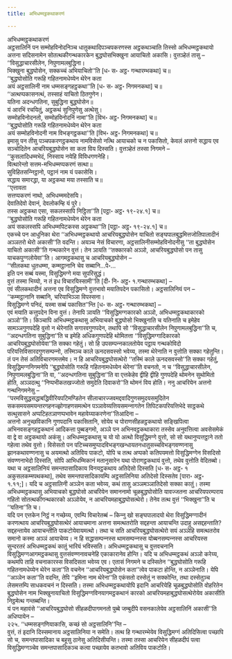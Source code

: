 ```yaml
---
title: अभिधम्मट्ठकथाकरणं

---
```

अभिधम्मट्ठकथाकरणं  
अट्ठसालिनिं पन सम्मोहविनोदनिञ्‍च धातुकथादिपञ्‍चपकरणस्स अट्ठकथञ्‍चाति तिस्सो अभिधम्मट्ठकथायो अत्तना सदिसनामेन सोतत्थकीगन्थकारकेन बुद्धघोसभिक्खुना आयाचितो अकासि। वुत्तञ्हेतं तासु –  
‘‘विसुद्धाचारसीलेन, निपुणामलबुद्धिना।  
भिक्खुना बुद्धघोसेन, सक्‍कच्‍चं अभियाचितो’’ति [ध॰ स॰ अट्ठ॰ गन्थारम्भकथा] च॥  
‘‘बुद्धघोसोति गरूहि गहितनामधेय्येन थेरेन कता  
अयं अट्ठसालिनी नाम धम्मसङ्गहट्ठकथा’’ति [ध॰ स॰ अट्ठ॰ निगमनकथा] च॥  
‘‘अत्थप्पकासनत्थं, तस्साहं याचितो ठितगुणेन।  
यतिना अदन्धगतिना, सुबुद्धिना बुद्धघोसेन॥  
यं आरभिं रचयितुं, अट्ठकथं सुनिपुणेसु अत्थेसु।  
सम्मोहविनोदनतो, सम्मोहविनोदनिं नामा’’ति [विभ॰ अट्ठ॰ निगमनकथा] च॥  
‘‘बुद्धघोसोति गरूहि गहितनामधेय्येन थेरेन कता  
अयं सम्मोहविनोदनी नाम विभङ्गट्ठकथा’’ति [विभ॰ अट्ठ॰ निगमनकथा] च॥  
इमासु पन तीसु पञ्‍चपकरणट्ठकथाय नामविसेसो नत्थि आयाचको च न पकासितो, केवलं अत्तनो सद्धाय एव सञ्‍चोदितेन आचरियबुद्धघोसेन सा कता विय दिस्सति। वुत्तञ्हेतं तस्सा निगमने –  
‘‘कुसलादिधम्मभेदं, निस्साय नयेहि विविधगणनेहि।  
वित्थारेन्तो सत्तम-मभिधम्मप्पकरणं सत्था॥  
सुविहितसन्‍निट्ठानो, पट्ठानं नाम यं पकासेसि।  
सद्धाय समारद्धा, या अट्ठकथा मया तस्साति च॥  
‘‘एत्तावता  
सत्तप्पकरणं नाथो, अभिधम्ममदेसयि।  
देवातिदेवो देवानं, देवलोकम्हि यं पुरे।  
तस्स अट्ठकथा एसा, सकलस्सापि निट्ठिता’’ति [पट्ठा॰ अट्ठ॰ १९-२४.१] च॥  
‘‘बुद्धघोसोति गरूहि गहितनामधेय्येन थेरेन कता  
अयं सकलस्सपि अभिधम्मपिटकस्स अट्ठकथा’’ति [पट्ठा॰ अट्ठ॰ १९-२४.१] च॥  
एकच्‍चे पन आधुनिका थेरा ‘‘अभिधम्मट्ठकथायो आचरियबुद्धघोसेन याचितो सङ्घपालबुद्धमित्तजोतिपालादीनं अञ्‍ञतरो थेरो अकासी’’ति वदन्ति। अयञ्‍च नेसं विचारणा, अट्ठसालिनीसम्मोहविनोदनीसु ‘‘ता बुद्धघोसेन याचितो अकासी’’ति गन्थकारेन वुत्तं। तेन ञायति ‘‘तक्‍कारको अञ्‍ञो, आचरियबुद्धघोसो पन तासु याचकपुग्गलोयेवा’’ति। आगमट्ठकथासु च आचरियबुद्धघोसेन –  
‘‘सीलकथा धुतधम्मा, कम्मट्ठानानि चेव सब्बानि…पे॰…  
इति पन सब्बं यस्मा, विसुद्धिमग्गे मया सुपरिसुद्धं।  
वुत्तं तस्मा भिय्यो, न तं इध विचारयिस्सामी’’ति [दी॰ नि॰ अट्ठ॰ १.गन्थारम्भकथा] –  
एवं सीलकथादीनं अत्तना एव विसुद्धिमग्गे वुत्तभावो मयातिपदेन पकासितो। अट्ठसालिनियं पन –  
‘‘कम्मट्ठानानि सब्बानि, चरियाभिञ्‍ञा विपस्सना।  
विसुद्धिमग्गे पनिदं, यस्मा सब्बं पकासित’’न्ति [ध॰ स॰ अट्ठ॰ गन्थारम्भकथा] –  
एवं मयाति कत्तुपदेन विना वुत्तं। तेनापि ञायति ‘‘विसुद्धिमग्गकारको अञ्‍ञो, अभिधम्मट्ठकथाकारको अञ्‍ञो’’ति। किञ्‍चापि अभिधम्मट्ठकथासु अभियाचको बुद्धघोसो भिक्खुनाति च यतिनाति च इमेहेव सामञ्‍ञगुणपदेहि वुत्तो न थेरेनाति सगारवगुणपदेन, तथापि सो ‘‘विसुद्धाचारसीलेन निपुणामलबुद्धिना’’ति च, ‘‘अदन्धगतिना सुबुद्धिना’’ति च इमेहि अधिकगुणपदेहि थोमितत्ता ‘‘विसुद्धिमग्गादिकारको आचरियबुद्धघोसोयेवा’’ति सक्‍का गहेतुं। सो हि उपसम्पन्‍नकालतोयेव पट्ठाय गन्थकोविदो परियत्तिविसारदगुणसम्पन्‍नो, तस्मिञ्‍च काले ऊनदसवस्सो भवेय्य, तस्मा थेरेनाति न वुत्तोति सक्‍का गहेतुन्ति।  
तं पन तेसं अतिविचारणमत्तमेव। न हि आचरियबुद्धघोसत्थेरो ‘‘तस्मिं काले ऊनदसवस्सो’’ति सक्‍का गहेतुं, विसुद्धिमग्गनिगमनेपि ‘‘बुद्धघोसोति गरूहि गहितनामधेय्येन थेरेना’’ति वचनतो, न च ‘‘विसुद्धाचारसीलेन, निपुणामलबुद्धिना’’ति वा, ‘‘अदन्धगतिना सुबुद्धिना’’ति वा एत्तकेहेव द्वीहि द्वीहि गुणपदेहि थोमनेन सुथोमितो होति, अञ्‍ञदत्थु ‘‘निप्पभीकतखज्‍जोतो समुदेति दिवाकरो’’ति थोमनं विय होति। ननु आचरियेन अत्तनो गन्थनिगमनेसु –  
‘‘परमविसुद्धसद्धाबद्धिवीरियपटिमण्डितेन सीलाचारज्‍जवमद्दवादिगुणसमुदयसमुदितेन सकसमयसमयन्तरगहनज्झोगाहणसमत्थेन पञ्‍ञावेय्यत्तियसमन्‍नागतेन तिपिटकपरियत्तिभेदे साट्ठकथे सत्थुसासने अप्पटिहतञाणप्पभावेन महावेय्याकरणेना’’तिआदिना –  
अत्तनो अनुच्छविकानि गुणपदानि पकासितानि, सोयेव च पोराणसीहळट्ठकथायो सङ्खिपित्वा अभिनवसङ्गहट्ठकथानं आदिकत्ता पुब्बङ्गमो, अञ्‍ञे पन अभिनवट्ठकथाकारा तस्सेव अनुवत्तित्वा अवसेसमेकं वा द्वे वा अट्ठकथायो अकंसु। अभिधम्मट्ठकथासु च यो यो अत्थो विसुद्धिमग्गे वुत्तो, सो सो यथानुप्पत्तट्ठाने ततो गहेत्वा तथेव वुत्तो। विसेसतो पन पटिच्‍चसमुप्पादविभङ्गखन्धायतनधातुसच्‍चविभङ्गवण्णनासु झानकथावण्णनासु च अयमत्थो अतिविय पाकटो, योपि च तत्थ अप्पको कतिपयमत्तो विसुद्धिमग्गेन विसदिसो संवण्णनाभेदो दिस्सति, सोपि आभिधम्मिकानं मतानुसारेन यथा पोराणट्ठकथायं वुत्तो, तथेव वुत्तोति वेदितब्बो। यथा च अट्ठसालिनियं समन्तपासादिकाय विनयट्ठकथाय अतिदेसो दिस्सति [ध॰ स॰ अट्ठ॰ १ अकुसलकम्मपथकथा], तथेव समन्तपासादिकायम्पि अट्ठसालिनिया अतिदेसो दिस्सतेव [पारा॰ अट्ठ॰ १.११;]। यदि च अट्ठसालिनी अञ्‍ञेन कता भवेय्य, कथं तासु अञ्‍ञमञ्‍ञातिदेसो सक्‍का कातुं। तस्मा अभिधम्मट्ठकथासु अभियाचको बुद्धघोसो आचरियेन समाननामो चूळबुद्धघोसोति यावज्‍जतना आचरियपरम्पराय गहितो सोतत्थकीगन्थकारको अञ्‍ञोयेव, न आचरियमहाबुद्धघोसत्थेरो। तेनेव तत्थ वुत्तं ‘‘भिक्खुना’’ति च ‘‘यतिना’’ति च।  
यदि पन एत्तकेन निट्ठं न गच्छेय्य, एवम्पि विचारेतब्बं – किन्‍नु खो सङ्घपालादयो थेरा विसुद्धिमग्गादीनं करणत्थाय आचरियबुद्धघोसत्थेरं आयाचमाना अत्तना समत्थतरोति सद्दहन्ता आयाचन्ति उदाहु असद्दहन्ताति? सद्दहन्तायेव आयाचन्तीति पाकटोयेवायमत्थो। तथा च सति आचरियबुद्धघोसत्थेरो सयं अञ्‍ञेहि समत्थतरोव समानो कस्मा अञ्‍ञं आयाचेय्य। न हि सद्धासम्पन्‍नस्स थामसम्पन्‍नस्स योब्बनसम्पन्‍नस्स आचरियस्स सुन्दरतरं अभिधम्मट्ठकथं कातुं भारियं भविस्सति। अभिधम्मट्ठकथासु च वुत्तवचनानि विसुद्धिमग्गआगमट्ठकथासु वुत्तसंवण्णनावचनेहि एकाकारानेव होन्ति। यदि च अभिधम्मट्ठकथं अञ्‍ञो करेय्य, कथमपि ताहि वचनाकारस्स विसदिसता भवेय्य एव। एतासं निगमने च दस्सितेन ‘‘बुद्धघोसोति गरूहि गहितनामधेय्येन थेरेन कता’’ति वचनेन ‘‘आचरियबुद्धघोसेन कता’’त्वेव पाकटा होन्ति, न अञ्‍ञेनाति। येपि ‘‘अञ्‍ञेन कता’’ति वदन्ति, तेपि ‘‘इमिना नाम थेरेना’’ति एकंसतो दस्सेतुं न सक्‍कोन्ति, तथा दस्सेतुञ्‍च लेसमत्तम्पि साधकवचनं न दिस्सति। तस्मा अभिधम्मट्ठकथायोपि इदानि आचरियेहि चूळबुद्धघोसोति वोहरितेन बुद्धघोसेन नाम भिक्खुनायाचितो विसुद्धिमग्गविनयागमट्ठकथानं कारको आचरियमहाबुद्धघोसत्थेरोयेव अकासीति निट्ठमेत्थ गन्तब्बन्ति।  
यं पन महावंसे ‘‘आचरियबुद्धघोसो सीहळदीपागमनतो पुब्बे जम्बुदीपे वसनकालेयेव अट्ठसालिनिं अकासी’’ति अधिप्पायेन –  
२२५. ‘‘धम्मसङ्गणियाकासि, कच्छं सो अट्ठसालिनि’’न्ति –  
वुत्तं, तं इदानि दिस्समानाय अट्ठसालिनिया न समेति। तत्थ हि गन्थारम्भेयेव विसुद्धिमग्गं अतिदिसित्वा पच्छापि सो च, समन्तपासादिका च बहूसु ठानेसु अतिदिसीयन्ति। तस्मा तस्सा आचरियेन सीहळदीपं पत्वा विसुद्धिमग्गञ्‍चेव समन्तपासादिकञ्‍च कत्वा पच्छायेव कतभावो अतिविय पाकटोति।  